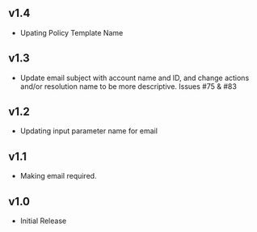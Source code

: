 v1.4
----
- Upating Policy Template Name

v1.3
----
- Update email subject with account name and ID, and change actions and/or resolution name to be more descriptive. Issues #75 & #83

v1.2
----
- Updating input parameter name for email

v1.1
-----
- Making email required.

v1.0
----
- Initial Release
